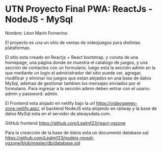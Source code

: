 # UTN Proyecto Final PWA: ReactJs - NodeJS - MySql

Nombre: Léon Marín Fornerino

El proyecto es una un sitio de ventas de videojuegos para distintas plataformas.

El sitio esta creado en Reactjs + React bootstrap, y consta de una homepage, una página donde se muestra el catalogo de juegos, y una sección de contactos con un formulario, luego esta la sección admin en la que mediante un login el administrador del sitio puede ver, agregar, modificar y eliminar los juegos que estan alojados en una base de datos MySql, ademas de gestionar tambien los mensajes enviados por el formulario. Para ingresar a la sección admin deben entrar con el usario: admin y password: admin.

El Frontend esta alojado en netlify bajo la url https://videogames-zone.netlify.app/, el backend NodeJS esta alojando en railway y la base de datos MySql esta en el servidor de alwaysdata.com.

GitHub frontend
https://github.com/Lealmf23/react-vgzone

Para la creacción de la base de datos esta un documento database.sql
https://github.com/Lealmf23/nodejs-mysql-vgzone/blob/master/db/database.sql
